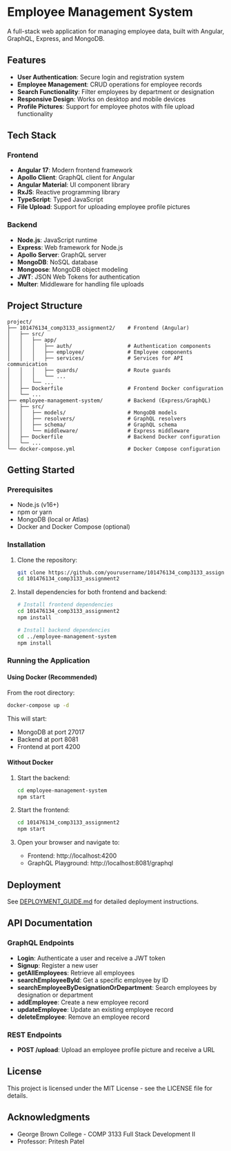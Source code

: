 # Employee Management System

A full-stack web application for managing employee data, built with Angular, GraphQL, Express, and MongoDB.

## Features

- **User Authentication**: Secure login and registration system
- **Employee Management**: CRUD operations for employee records
- **Search Functionality**: Filter employees by department or designation
- **Responsive Design**: Works on desktop and mobile devices
- **Profile Pictures**: Support for employee photos with file upload functionality

## Tech Stack

### Frontend
- **Angular 17**: Modern frontend framework
- **Apollo Client**: GraphQL client for Angular
- **Angular Material**: UI component library
- **RxJS**: Reactive programming library
- **TypeScript**: Typed JavaScript
- **File Upload**: Support for uploading employee profile pictures

### Backend
- **Node.js**: JavaScript runtime
- **Express**: Web framework for Node.js
- **Apollo Server**: GraphQL server
- **MongoDB**: NoSQL database
- **Mongoose**: MongoDB object modeling
- **JWT**: JSON Web Tokens for authentication
- **Multer**: Middleware for handling file uploads

## Project Structure

```
project/
├── 101476134_comp3133_assignment2/    # Frontend (Angular)
│   ├── src/
│   │   ├── app/
│   │   │   ├── auth/                  # Authentication components
│   │   │   ├── employee/              # Employee components
│   │   │   ├── services/              # Services for API communication
│   │   │   ├── guards/                # Route guards
│   │   │   └── ...
│   │   └── ...
│   ├── Dockerfile                     # Frontend Docker configuration
│   └── ...
├── employee-management-system/        # Backend (Express/GraphQL)
│   ├── src/
│   │   ├── models/                    # MongoDB models
│   │   ├── resolvers/                 # GraphQL resolvers
│   │   ├── schema/                    # GraphQL schema
│   │   └── middleware/                # Express middleware
│   ├── Dockerfile                     # Backend Docker configuration
│   └── ...
└── docker-compose.yml                 # Docker Compose configuration
```

## Getting Started

### Prerequisites
- Node.js (v16+)
- npm or yarn
- MongoDB (local or Atlas)
- Docker and Docker Compose (optional)

### Installation

1. Clone the repository:
   ```bash
   git clone https://github.com/yourusername/101476134_comp3133_assignment2.git
   cd 101476134_comp3133_assignment2
   ```

2. Install dependencies for both frontend and backend:
   ```bash
   # Install frontend dependencies
   cd 101476134_comp3133_assignment2
   npm install

   # Install backend dependencies
   cd ../employee-management-system
   npm install
   ```

### Running the Application

#### Using Docker (Recommended)

From the root directory:
```bash
docker-compose up -d
```

This will start:
- MongoDB at port 27017
- Backend at port 8081
- Frontend at port 4200

#### Without Docker

1. Start the backend:
   ```bash
   cd employee-management-system
   npm start
   ```

2. Start the frontend:
   ```bash
   cd 101476134_comp3133_assignment2
   npm start
   ```

3. Open your browser and navigate to:
   - Frontend: http://localhost:4200
   - GraphQL Playground: http://localhost:8081/graphql

## Deployment

See [DEPLOYMENT_GUIDE.md](./DEPLOYMENT_GUIDE.md) for detailed deployment instructions.

## API Documentation

### GraphQL Endpoints

- **Login**: Authenticate a user and receive a JWT token
- **Signup**: Register a new user
- **getAllEmployees**: Retrieve all employees
- **searchEmployeeById**: Get a specific employee by ID
- **searchEmployeeByDesignationOrDepartment**: Search employees by designation or department
- **addEmployee**: Create a new employee record
- **updateEmployee**: Update an existing employee record
- **deleteEmployee**: Remove an employee record

### REST Endpoints

- **POST /upload**: Upload an employee profile picture and receive a URL

## License

This project is licensed under the MIT License - see the LICENSE file for details.

## Acknowledgments

- George Brown College - COMP 3133 Full Stack Development II
- Professor: Pritesh Patel
